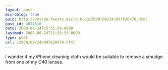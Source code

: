 ```yaml
---
layout: post
microblog: true
guid: http://vmstan-tweets.micro.blog/2008/08/24/897620476.html
post_id: 3054510
date: 2008-08-24T15:55:59-0600
lastmod: 2008-08-24T15:55:59-0600
type: post
url: /2008/08/24/897620476.html
---
```

I wonder if my iPhone cleaning cloth would be suitable to remove a smudge from one of my D40 lenses.

